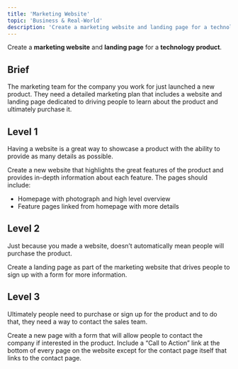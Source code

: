 ```yaml
---
title: 'Marketing Website'
topic: 'Business & Real-World'
description: 'Create a marketing website and landing page for a technology product.'
---
```

Create a <strong className="color-blue">marketing website</strong> and <strong className="color-blue">landing page</strong> for a <strong className="color-purple">technology product</strong>.

## Brief

The marketing team for the company you work for just launched a new product. They need a detailed marketing plan that includes a website and landing page dedicated to driving people to learn about the product and ultimately purchase it.

## Level 1

Having a website is a great way to showcase a product with the ability to provide as many details as possible.

Create a new website that highlights the great features of the product and provides in-depth information about each feature. The pages should include:

* Homepage with photograph and high level overview
* Feature pages linked from homepage with more details

## Level 2

Just because you made a website, doesn’t automatically mean people will purchase the product.

Create a landing page as part of the marketing website that drives people to sign up with a form for more information.

## Level 3

Ultimately people need to purchase or sign up for the product and to do that, they need a way to contact the sales team.

Create a new page with a form that will allow people to contact the company if interested in the product. Include a “Call to Action” link at the bottom of every page on the website except for the contact page itself that links to the contact page.


